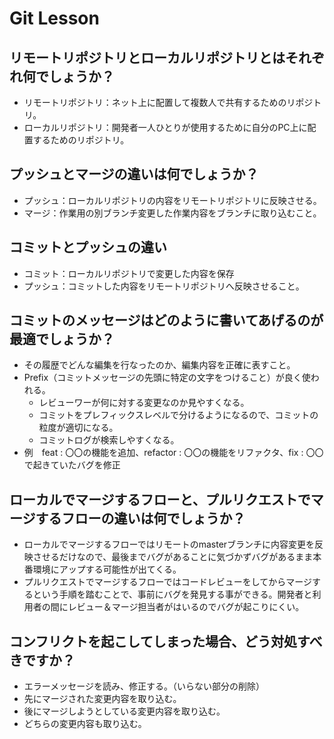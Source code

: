 # Git Lesson

## リモートリポジトリとローカルリポジトリとはそれぞれ何でしょうか？

- リモートリポジトリ：ネット上に配置して複数人で共有するためのリポジトリ。
- ローカルリポジトリ：開発者一人ひとりが使用するために自分のPC上に配置するためのリポジトリ。

## プッシュとマージの違いは何でしょうか？

- プッシュ：ローカルリポジトリの内容をリモートリポジトリに反映させる。
- マージ：作業用の別ブランチ変更した作業内容をブランチに取り込むこと。


## コミットとプッシュの違い

- コミット：ローカルリポジトリで変更した内容を保存
- プッシュ：コミットした内容をリモートリポジトリへ反映させること。

## コミットのメッセージはどのように書いてあげるのが最適でしょうか？

- その履歴でどんな編集を行なったのか、編集内容を正確に表すこと。
- Prefix（コミットメッセージの先頭に特定の文字をつけること）が良く使われる。
  - レビューワーが何に対する変更なのか見やすくなる。
  - コミットをプレフィックスレベルで分けるようになるので、コミットの粒度が適切になる。
  - コミットログが検索しやすくなる。
- 例　feat : 〇〇の機能を追加、refactor : 〇〇の機能をリファクタ、fix : 〇〇で起きていたバグを修正

## ローカルでマージするフローと、プルリクエストでマージするフローの違いは何でしょうか？

- ローカルでマージするフローではリモートのmasterブランチに内容変更を反映させるだけなので、最後までバグがあることに気づかずバグがあるまま本番環境にアップする可能性が出てくる。
- プルリクエストでマージするフローではコードレビューをしてからマージするという手順を踏むことで、事前にバグを発見する事ができる。開発者と利用者の間にレビュー＆マージ担当者がはいるのでバグが起こりにくい。

## コンフリクトを起こしてしまった場合、どう対処すべきですか？

- エラーメッセージを読み、修正する。（いらない部分の削除）
- 先にマージされた変更内容を取り込む。
- 後にマージしようとしている変更内容を取り込む。
- どちらの変更内容も取り込む。